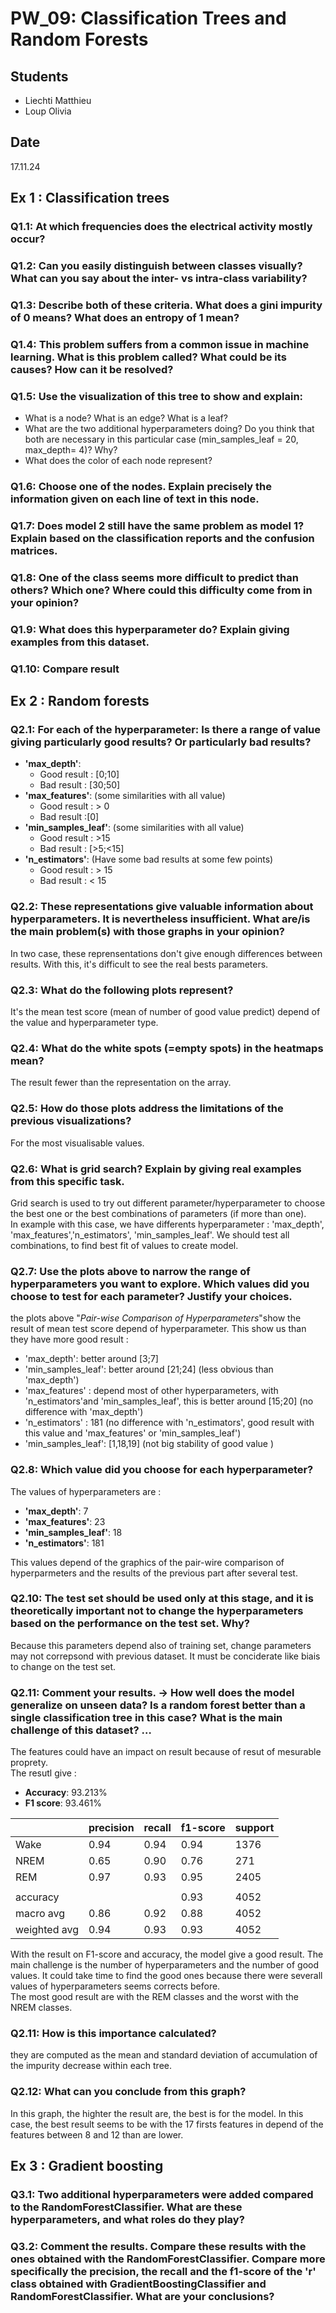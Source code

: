 # PW_09: Classification Trees and Random Forests
## Students
- Liechti Matthieu
- Loup Olivia
## Date
17.11.24

## Ex 1 : Classification trees
### Q1.1: At which frequencies does the electrical activity mostly occur? 

### Q1.2: Can you easily distinguish between classes visually? What can you say about the inter- vs intra-class variability?   
### Q1.3: Describe both of these criteria. What does a gini impurity of 0 means? What does an entropy of 1 mean?
### Q1.4: This problem suffers from a common issue in machine learning. What is this problem called? What could be its causes? How can it be resolved?
### Q1.5: Use the visualization of this tree to show and explain:
- What is a node? What is an edge? What is a leaf?
- What are the two additional hyperparameters doing? Do you think that both 
  are necessary in this particular case (min_samples_leaf = 20, max_depth= 4)? Why?
- What does the color of each node represent?
### Q1.6: Choose one of the nodes. Explain precisely the information given on each line of text in this node.
### Q1.7: Does model 2 still have the same problem as model 1? Explain based on the classification reports and the confusion matrices.
### Q1.8: One of the class seems more difficult to predict than others? Which one? Where could this difficulty come from in your opinion?
### Q1.9: What does this hyperparameter do? Explain giving examples from this dataset.
### Q1.10: Compare result

## Ex 2 : Random forests 
### Q2.1: For each of the hyperparameter: Is there a range of value giving particularly good results? Or particularly bad results?
- **'max_depth'**: 
    - Good result : [0;10]
    - Bad result : [30;50]
- **'max_features'**: (some similarities  with all value)
    - Good result : > 0 
    - Bad result :[0]
- **'min_samples_leaf'**: (some similarities  with all value)
    - Good result : >15 
    - Bad result : [>5;<15]
- **'n_estimators'**: (Have some bad results at some few points)
    - Good result : > 15
    - Bad result : < 15
### Q2.2: These representations give valuable information about hyperparameters. It is nevertheless insufficient. What are/is the main problem(s) with those graphs in your opinion?
In two case, these reprensentations don't give enough differences between results. With this, it's difficult to see the real bests parameters.
### Q2.3: What do the following plots represent?
It's the mean test score (mean of number of good value predict) depend of the value and hyperparameter type. 
### Q2.4: What do the white spots (=empty spots) in the heatmaps mean?
The result fewer than the representation on the array.
### Q2.5: How do those plots address the limitations of the previous visualizations?
For the most visualisable values. 
### Q2.6: What is grid search? Explain by giving real examples from this specific task.
Grid search is used to try out different parameter/hyperparameter to choose the best one or the best combinations of parameters (if more than one).\
In example with this case, we have differents hyperparameter : 'max_depth', 'max_features','n_estimators', 'min_samples_leaf'. We should test all combinations, to find best fit of values to create model.

### Q2.7: Use the plots above to narrow the range of hyperparameters you want to explore. Which values did you choose to test for each parameter? Justify your choices.
the plots above "*Pair-wise Comparison of Hyperparameters*"show the result of mean test score depend of hyperparameter. This show us than they have more good result :
- 'max_depth': better around [3;7]
- 'min_samples_leaf': better around [21;24] (less obvious than 'max_depth')
- 'max_features' : depend most of other hyperparameters, with 'n_estimators'and 'min_samples_leaf', this is better around [15;20] (no difference with 'max_depth')
- 'n_estimators' : 181 (no difference with 'n_estimators', good result with this value and 'max_features' 
or 'min_samples_leaf')
- 'min_samples_leaf': [1,18,19] (not big stability of good value )

### Q2.8: Which value did you choose for each hyperparameter?
The values of hyperparameters are :
- **'max_depth'**: 7 
- **'max_features'**: 23
- **'min_samples_leaf'**: 18
- **'n_estimators'**: 181

This values depend of the graphics of the pair-wire comparison of hyperparmeters and the results of the previous part after several test.
### Q2.10: The test set should be used only at this stage, and it is theoretically important not to change the hyperparameters based on the performance on the test set. Why?
Because this parameters depend also of training set, change parameters may not correpsond with previous dataset. It must be conciderate like biais to change on the test set. 

### Q2.11: Comment your results. -> How well does the model generalize on unseen data? Is a random forest better than a single classification tree in this case? What is the main challenge of this dataset? …
The features could have an impact on result because of resut of mesurable proprety.\
The resutl give :
- **Accuracy**: 93.213%
- **F1 score**: 93.461%

|            |  precision|    recall|  f1-score|   support|
|-|-|-|-|-|
|        Wake|       0.94|      0.94|      0.94|      1376|
|        NREM|       0.65|      0.90|      0.76|       271|
|         REM|       0.97|      0.93|      0.95|      2405|
||||||
|    accuracy|           |          |      0.93|      4052|
|   macro avg|       0.86|      0.92|      0.88|      4052|
|weighted avg|       0.94|      0.93|      0.93|      4052|


With the result on F1-score and accuracy, the model give a good result.
The main challenge is the number of hyperparameters and the number of good values. It could take time to find the good ones because there were severall values of hyperparameters seems corrects before.\
The most good result are with the REM classes and the worst with the NREM classes.
  
### Q2.11: How is this importance calculated?
they are computed as the mean and standard deviation of accumulation of the impurity decrease within each tree.
### Q2.12: What can you conclude from this graph?
In this graph, the highter the result are, the best is for the model. In this case, the best result seems to be with the 17 firsts features in depend of the features between 8 and 12 than are lower.

## Ex 3 : Gradient boosting
### Q3.1: Two additional hyperparameters were added compared to the RandomForestClassifier. What are these hyperparameters, and what roles do they play?
### Q3.2: Comment the results. Compare these results with the ones obtained with the RandomForestClassifier. Compare more specifically the precision, the recall and the f1-score of the 'r' class obtained with GradientBoostingClassifier and RandomForestClassifier. What are your conclusions?